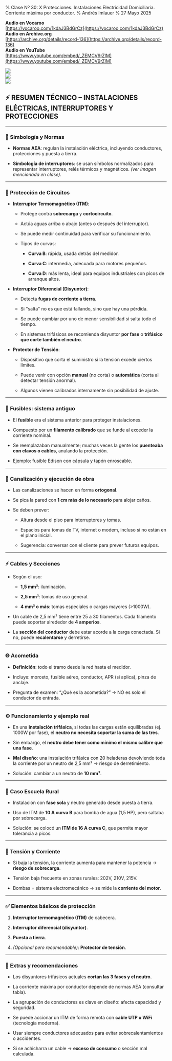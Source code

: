 % Clase Nº 30: X Protecciones. Instalaciones Electricidad Domiciliaria. Corriente máxima por conductor.
% Andrés Imlauer
% 27 Mayo 2025

**Audio en Vocaroo**  
[https://vocaroo.com/1kdaJ3BdGrCz](https://vocaroo.com/1kdaJ3BdGrCz)  
**Audio en Archive.org**  
[https://archive.org/details/record-136](https://archive.org/details/record-136)  
**Audio en YouTube**  
[https://www.youtube.com/embed/_ZEMCV9rZlM](https://www.youtube.com/embed/_ZEMCV9rZlM)

![](https://blogger.googleusercontent.com/img/b/R29vZ2xl/AVvXsEgNv0psiBumGuwCbPTtkA9ZaTOexi0yYjAJzd5ihpXqITRDxp8SGsTFYixpdTL6yp5-uzEgw2TWqoGV2NIr2ivF222YdOwnso8ksLqJMHyy4AtB5a9-uYteIJiyq4d8rrTAFO-WD7yjMRo0i2FSXYou9Rp8rgtiimw4RCL37dOPBe-tqpzeG4lz4gzVg-8/s4160/IMG_20250526_194559815.jpg)  
![](https://blogger.googleusercontent.com/img/b/R29vZ2xl/AVvXsEgYESTHYVjKYsKt0FP_8OIhcORkB6QZhooyejYLHZVJLnAIZhbuM9CR1HWqsJGPvud8FejdkHhVylcrPmeLd1lnMLqF5IxzFY-V7FjyDFemizIs7WqFTNsmMuCBwalC5cdrR9pQ6MomqrkVtfYPE5RHZvtabFTe3XPuo-LlLJGMuQoXr30lg8guidYADGw/s4160/IMG_20250526_195721098.jpg)  
![](https://blogger.googleusercontent.com/img/b/R29vZ2xl/AVvXsEgvkzEIEaPBxpahseUbE-Z0jlMTYLcf7lAM2i3co2hkJ9hDgqf-KAcTWfLvlvP1mr6j7p5MhozfMpf-6JmLxa_U3pNwNor4eLx6kCJ8ySlFZQjF90NIRyvyF6Vf975P-n6oQCPBUpKYA33rWq1WygNbpN-4iLg4NkrQk-NgMT3TAF7oQZcESuU79gXvSMI/s4160/IMG_20250526_201536814.jpg)  
  

## **⚡ RESUMEN TÉCNICO – INSTALACIONES ELÉCTRICAS, INTERRUPTORES Y PROTECCIONES**

---

### **🔌 Simbología y Normas**

* **Normas AEA**: regulan la instalación eléctrica, incluyendo conductores, protecciones y puesta a tierra.

* **Simbología de interruptores**: se usan símbolos normalizados para representar interruptores, relés térmicos y magnéticos. *(ver imagen mencionada en clase)*.

---

### **🛑 Protección de Circuitos**

* **Interruptor Termomagnético (ITM)**:

  * Protege contra **sobrecarga** y **cortocircuito**.

  * Actúa aguas arriba o abajo (antes o después del interruptor).

  * Se puede medir continuidad para verificar su funcionamiento.

  * Tipos de curvas:

    * **Curva B**: rápida, usada detrás del medidor.

    * **Curva C**: intermedia, adecuada para motores pequeños.

    * **Curva D**: más lenta, ideal para equipos industriales con picos de arranque altos.

* **Interruptor Diferencial (Disyuntor)**:

  * Detecta **fugas de corriente a tierra**.

  * Si "salta" no es que está fallando, sino que hay una pérdida.

  * Se puede cambiar por uno de menor sensibilidad si salta todo el tiempo.

  * En sistemas trifásicos se recomienda disyuntor **por fase** o **trifásico que corte también el neutro**.

* **Protector de Tensión**:

  * Dispositivo que corta el suministro si la tensión excede ciertos límites.

  * Puede venir con opción **manual** (no corta) o **automática** (corta al detectar tensión anormal).

  * Algunos vienen calibrados internamente sin posibilidad de ajuste.

---

### **🔋 Fusibles: sistema antiguo**

* El **fusible** era el sistema anterior para proteger instalaciones.

* Compuesto por un **filamento calibrado** que se funde al exceder la corriente nominal.

* Se reemplazaban manualmente; muchas veces la gente los **puenteaba con clavos o cables**, anulando la protección.

* Ejemplo: fusible Edison con cápsula y tapón enroscable.

---

### **🧱 Canalización y ejecución de obra**

* Las canalizaciones se hacen en forma **ortogonal**.

* Se pica la pared con **1 cm más de lo necesario** para alojar caños.

* Se deben prever:

  * Altura desde el piso para interruptores y tomas.

  * Espacios para tomas de TV, internet o modem, incluso si no están en el plano inicial.

  * Sugerencia: conversar con el cliente para prever futuros equipos.

---

### **⚡ Cables y Secciones**

* Según el uso:

  * **1,5 mm²**: iluminación.

  * **2,5 mm²**: tomas de uso general.

  * **4 mm² o más**: tomas especiales o cargas mayores (\>1000W).

* Un cable de 2,5 mm² tiene entre 25 a 30 filamentos. Cada filamento puede soportar alrededor de **4 amperios**.

* La **sección del conductor** debe estar acorde a la carga conectada. Si no, puede **recalentarse** y derretirse.

---

### **🌐 Acometida**

* **Definición**: todo el tramo desde la red hasta el medidor.

* Incluye: morceto, fusible aéreo, conductor, APR (si aplica), pinza de anclaje.

* Pregunta de examen: “¿Qué es la acometida?” → NO es solo el conductor de entrada.

---

### **⚙️ Funcionamiento y ejemplo real**

* En una **instalación trifásica**, si todas las cargas están equilibradas (ej. 1000W por fase), el **neutro no necesita soportar la suma de las tres**.

* Sin embargo, el **neutro debe tener como mínimo el mismo calibre que una fase**.

* **Mal diseño**: una instalación trifásica con 20 heladeras devolviendo toda la corriente por un neutro de 2,5 mm² → riesgo de derretimiento.

* Solución: cambiar a un neutro de **10 mm²**.

---

### **🏫 Caso Escuela Rural**

* Instalación con **fase sola** y neutro generado desde puesta a tierra.

* Uso de ITM de **10 A curva B** para bomba de agua (1,5 HP), pero saltaba por sobrecarga.

* Solución: se colocó un **ITM de 16 A curva C**, que permite mayor tolerancia a picos.

---

### **🔄 Tensión y Corriente**

* Si baja la tensión, la corriente aumenta para mantener la potencia → **riesgo de sobrecarga**.

* Tensión baja frecuente en zonas rurales: 202V, 210V, 215V.

* Bombas \= sistema electromecánico → se mide la **corriente del motor**.

---

### **✅ Elementos básicos de protección**

1. **Interruptor termomagnético (ITM)** de cabecera.

2. **Interruptor diferencial (disyuntor)**.

3. **Puesta a tierra**.

4. *(Opcional pero recomendable)*: **Protector de tensión**.

---

### **🔌 Extras y recomendaciones**

* Los disyuntores trifásicos actuales **cortan las 3 fases y el neutro**.

* La corriente máxima por conductor depende de normas AEA (consultar tabla).

* La agrupación de conductores es clave en diseño: afecta capacidad y seguridad.

* Se puede accionar un ITM de forma remota con **cable UTP o WiFi** (tecnología moderna).

* Usar siempre conductores adecuados para evitar sobrecalentamientos o accidentes.

* Si se achicharra un cable → **exceso de consumo** o sección mal calculada.


